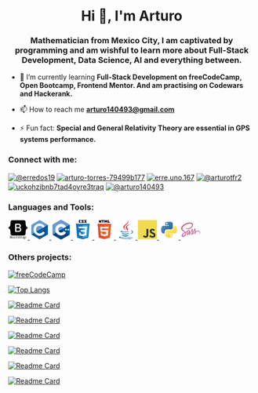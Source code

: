 <h1 align="center">Hi 👋, I'm Arturo</h1>
<h3 align="center">Mathematician from Mexico City, I am captivated by programming and am wishful to learn more about Full-Stack Development, Data Science, AI and everything between.</h3>

- 🌱 I’m currently learning **Full-Stack Development on freeCodeCamp, Open Bootcamp, Frontend Mentor. And am practising on Codewars and Hackerank.**

- 📫 How to reach me **arturo140493@gmail.com**

- ⚡ Fun fact: **Special and General Relativity Theory are essential in GPS systems performance.**

<h3 align="left">Connect with me:</h3>
<p align="left">
<a href="https://twitter.com/@erredos19" target="blank"><img align="center" src="https://raw.githubusercontent.com/rahuldkjain/github-profile-readme-generator/master/src/images/icons/Social/twitter.svg" alt="@erredos19" height="30" width="40" /></a>
<a href="https://linkedin.com/in/arturo-torres-79499b177" target="blank"><img align="center" src="https://raw.githubusercontent.com/rahuldkjain/github-profile-readme-generator/master/src/images/icons/Social/linked-in-alt.svg" alt="arturo-torres-79499b177" height="30" width="40" /></a>
<a href="https://fb.com/erre.uno.167" target="blank"><img align="center" src="https://raw.githubusercontent.com/rahuldkjain/github-profile-readme-generator/master/src/images/icons/Social/facebook.svg" alt="erre.uno.167" height="30" width="40" /></a>
<a href="https://instagram.com/@arturotfr2" target="blank"><img align="center" src="https://raw.githubusercontent.com/rahuldkjain/github-profile-readme-generator/master/src/images/icons/Social/instagram.svg" alt="@arturotfr2" height="30" width="40" /></a>
<a href="https://www.youtube.com/channel/UCkoHZIbNb7TAd4OYre3TraQ" target="blank"><img align="center" src="https://raw.githubusercontent.com/rahuldkjain/github-profile-readme-generator/master/src/images/icons/Social/youtube.svg" alt="uckohzibnb7tad4oyre3traq" height="30" width="40" /></a>
<a href="https://www.hackerrank.com/arturo140493" target="blank"><img align="center" src="https://raw.githubusercontent.com/rahuldkjain/github-profile-readme-generator/master/src/images/icons/Social/hackerrank.svg" alt="@arturo140493" height="30" width="40" /></a>
</p>

<h3 align="left">Languages and Tools:</h3>
<p align="left"> <a href="https://getbootstrap.com" target="_blank" rel="noreferrer"> <img src="https://raw.githubusercontent.com/devicons/devicon/master/icons/bootstrap/bootstrap-plain-wordmark.svg" alt="bootstrap" width="40" height="40"/> </a> <a href="https://www.cprogramming.com/" target="_blank" rel="noreferrer"> <img src="https://raw.githubusercontent.com/devicons/devicon/master/icons/c/c-original.svg" alt="c" width="40" height="40"/> </a> <a href="https://www.w3schools.com/cpp/" target="_blank" rel="noreferrer"> <img src="https://raw.githubusercontent.com/devicons/devicon/master/icons/cplusplus/cplusplus-original.svg" alt="cplusplus" width="40" height="40"/> </a> <a href="https://www.w3schools.com/css/" target="_blank" rel="noreferrer"> <img src="https://raw.githubusercontent.com/devicons/devicon/master/icons/css3/css3-original-wordmark.svg" alt="css3" width="40" height="40"/> </a> <a href="https://www.w3.org/html/" target="_blank" rel="noreferrer"> <img src="https://raw.githubusercontent.com/devicons/devicon/master/icons/html5/html5-original-wordmark.svg" alt="html5" width="40" height="40"/> </a> <a href="https://www.java.com" target="_blank" rel="noreferrer"> <img src="https://raw.githubusercontent.com/devicons/devicon/master/icons/java/java-original.svg" alt="java" width="40" height="40"/> </a> <a href="https://developer.mozilla.org/en-US/docs/Web/JavaScript" target="_blank" rel="noreferrer"> <img src="https://raw.githubusercontent.com/devicons/devicon/master/icons/javascript/javascript-original.svg" alt="javascript" width="40" height="40"/> </a> <a href="https://www.python.org" target="_blank" rel="noreferrer"> <img src="https://raw.githubusercontent.com/devicons/devicon/master/icons/python/python-original.svg" alt="python" width="40" height="40"/> </a> <a href="https://sass-lang.com" target="_blank" rel="noreferrer"> <img src="https://raw.githubusercontent.com/devicons/devicon/master/icons/sass/sass-original.svg" alt="sass" width="40" height="40"/> </a> </p>
<h3 aling="left"> Others projects: </h3>
<a href="https://www.freecodecamp.org/Arturo1493" target="_blank" rel="noreferrer"> <img src="https://gists.rawgit.com/Deftwun/e3756a8b518cbb354425/raw/6584db8babd6cbc4ecb35ed36f0d184a506b979e/free-code-camp-logo.svg" alt="freeCodeCamp" width="40" height="40"/> </a> </p>

[![Top Langs](https://github-readme-stats.vercel.app/api/top-langs/?username=arturo9314&layout=compact)](https://github.com/Arturo9314)

[![Readme Card](https://github-readme-stats.vercel.app/api/pin/?username=Arturo9314&repo=07-FM-Easybank-Page)](https://github.com/Arturo9314/07-FM-Easybank-Page)

[![Readme Card](https://github-readme-stats.vercel.app/api/pin/?username=Arturo9314&repo=05-FM-Sunny-Side-Page)](https://github.com/Arturo9314/05-FM-Sunny-Side-Page)

[![Readme Card](https://github-readme-stats.vercel.app/api/pin/?username=Arturo9314&repo=04-FM-Testimonial-Grid-Section)](https://github.com/Arturo9314/04-FM-Testimonial-Grid-Section)

[![Readme Card](https://github-readme-stats.vercel.app/api/pin/?username=Arturo9314&repo=03-FM-NFT-Card-Component-Main)](https://github.com/Arturo9314/03-FM-NFT-Card-Component-Main)

[![Readme Card](https://github-readme-stats.vercel.app/api/pin/?username=Arturo9314&repo=02-FM-Intro-component-with-sign-up-form)](https://github.com/Arturo9314/02-FM-Intro-component-with-sign-up-form)

[![Readme Card](https://github-readme-stats.vercel.app/api/pin/?username=Arturo9314&repo=01-Product-Card)](https://github.com/Arturo9314/01-Product-Card)
